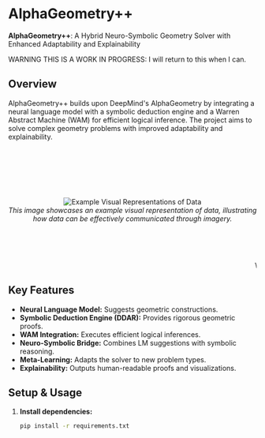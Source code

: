 # AlphaGeometry++

**AlphaGeometry++**: A Hybrid Neuro-Symbolic Geometry Solver with Enhanced Adaptability and Explainability

WARNING THIS IS A WORK IN PROGRESS: I will return to this when I can.

## Overview

AlphaGeometry++ builds upon DeepMind's AlphaGeometry by integrating a neural language model with a symbolic deduction engine and a Warren Abstract Machine (WAM) for efficient logical inference. The project aims to solve complex geometry problems with improved adaptability and explainability.


<br><br><br>
<div style="margin-top: 50px; margin-bottom: 30px;" align="center">
  <img src="https://i.imgur.com/4QarhUR.png" alt="Example Visual Representations of Data" />
  <br>
  <i>This image showcases an example visual representation of data, illustrating how data can be effectively communicated through imagery.</i>
</div>
<br><br>

<marquee> Warning: Under active dev! </marquee>

## Key Features

- **Neural Language Model:** Suggests geometric constructions.
- **Symbolic Deduction Engine (DDAR):** Provides rigorous geometric proofs.
- **WAM Integration:** Executes efficient logical inferences.
- **Neuro-Symbolic Bridge:** Combines LM suggestions with symbolic reasoning.
- **Meta-Learning:** Adapts the solver to new problem types.
- **Explainability:** Outputs human-readable proofs and visualizations.

## Setup & Usage

1. **Install dependencies:**
   ```bash
   pip install -r requirements.txt
